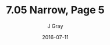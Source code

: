 ---
title: '7.05 Narrow, Page 5'
alt: 'Mysteries of the Arcana'
date: '2016-07-11'
author: 'J Gray'
artist: 'Tiffany Munro'
chapter: '7 Tales of the Arcana'
filler: false
---
